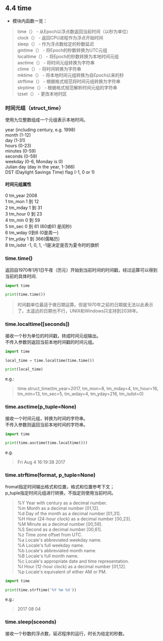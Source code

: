 ## 4.4 time
- 模块内函数一览：
>time（） - 从Epoch以浮点数返回当前时间（以秒为单位）  
clock（） - 返回CPU进程作为浮点开始时间  
sleep（） - 作为浮点数给定的秒数延迟  
gmtime（） - 将Epoch的秒数转换为UTC元组  
localtime（） - 将Epoch的秒数转换为本地时间元组  
asctime（） - 将时间元组转换为字符串  
ctime（） - 将时间转换为字符串  
mktime（） - 将本地时间元组转换为自Epoch以来的秒  
strftime（） - 根据格式规范将时间元组转换为字符串  
strptime（） - 根据格式规范解析时间元组的字符串  
tzset（） - 更改本地时区   
 
### 时间元组（struct_time）
使用九位整数组成一个元组表示本地时间。

year (including century, e.g. 1998)  
month (1-12)  
day (1-31)  
hours (0-23)  
minutes (0-59)  
seconds (0-59)  
weekday (0-6, Monday is 0)  
Julian day (day in the year, 1-366)  
DST (Daylight Savings Time) flag (-1, 0 or 1)  

#### 时间元组属性
0	tm_year	2008  
1	tm_mon	1 到 12  
2	tm_mday	1 到 31  
3	tm_hour	0 到 23  
4	tm_min	0 到 59  
5	tm_sec	0 到 61 (60或61 是闰秒)  
6	tm_wday	0到6 (0是周一)  
7	tm_yday	1 到 366(儒略历)  
8	tm_isdst	-1, 0, 1, -1是决定是否为夏令时的旗帜  

### time.time()
返回自1970年1月1日午夜（历元）开始到当前时间的时间戳，经过运算可以得到当前的具体时间.  

```python
import time

print(time.time())
```
>时间戳单位最适于做日期运算。但是1970年之前的日期就无法以此表示了。太遥远的日期也不行，UNIX和Windows只支持到2038年。 

### time.localtime([seconds])
接收一个秒为单位的时间戳，转成时间元组输出。  
不传入参数则返回当前本地时间戳的时间元组。

```python
import time

local_time = time.localtime(time.time())

print(local_time)
```
e.g.:
>time.struct_time(tm_year=2017, tm_mon=8, tm_mday=4, tm_hour=16, tm_min=13, tm_sec=5, tm_wday=4, tm_yday=216, tm_isdst=0)

### time.asctime(p_tuple=None) 
接收一个时间元组，转换为时间的字符串。  
不传入参数则返回当前本地时间的字符串。

```python
import time

print(time.asctime(time.localtime()))
```
e.g.
>Fri Aug  4 16:19:38 2017

### time.strftime(format, p_tuple=None)
fromat指定时间输出格式和位置，格式和位置参考下文；  
p_tuple指定时间元组进行转换，不指定则使用当前时间。  

>%Y  Year with century as a decimal number.  
    %m  Month as a decimal number [01,12].  
    %d  Day of the month as a decimal number [01,31].  
    %H  Hour (24-hour clock) as a decimal number [00,23].  
    %M  Minute as a decimal number [00,59].  
    %S  Second as a decimal number [00,61].  
    %z  Time zone offset from UTC.  
    %a  Locale's abbreviated weekday name.  
    %A  Locale's full weekday name.  
    %b  Locale's abbreviated month name.  
    %B  Locale's full month name.  
    %c  Locale's appropriate date and time representation.  
    %I  Hour (12-hour clock) as a decimal number [01,12].  
    %p  Locale's equivalent of either AM or PM.  

```python
import time

print(time.strftime('%Y %m %d'))
```
e.g.:
>2017 08 04

### time.sleep(sceonds)
接收一个秒数的浮点数，延迟程序的运行，时长为给定的秒数。